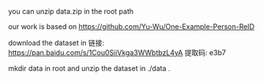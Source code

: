you can unzip data.zip in the root path

our work is based on https://github.com/Yu-Wu/One-Example-Person-ReID

download the dataset in 链接: https://pan.baidu.com/s/1Cou0SiiVkga3WWbtbzL4yA 提取码: e3b7

mkdir data in root and unzip the dataset in ./data .


